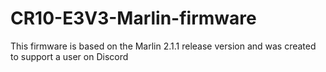 # CR10-E3V3-Marlin-firmware

This firmware is based on the Marlin 2.1.1 release version and was created to support a user on Discord 
